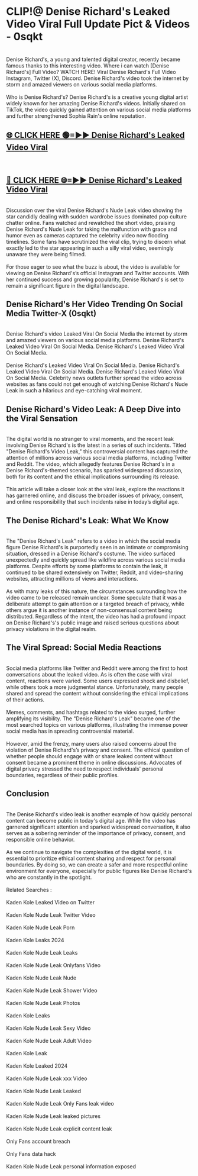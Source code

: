 # CLIP!@ Denise Richard's Leaked Video Viral Full Update Pict & Videos - 0sqkt
<br>
Denise Richard's, a young and talented digital creator, recently became famous thanks to this interesting video. Where i can watch [Denise Richard's] Full Video? WATCH HERE! Viral Denise Richard's Full Video Instagram, Twitter (X), Discord. Denise Richard's video took the internet by storm and amazed viewers on various social media platforms.
<br><br>
Who is Denise Richard's? Denise Richard's is a creative young digital artist widely known for her amazing Denise Richard's videos. Initially shared on TikTok, the video quickly gained attention on various social media platforms and further strengthened Sophia Rain's online reputation.
<br>
<h2><a href="https://bestclip.site?title=Denise_Richard's">🌐 CLICK HERE 🟢=►► Denise Richard's Leaked Video Viral</a></h2>
<br>
<h2><a href="https://bestclip.site?title=Denise_Richard's">🔴 CLICK HERE 🌐=►► Denise Richard's Leaked Video Viral</a></h2>
<br>
Discussion over the viral Denise Richard's Nude Leak video showing the star candidly dealing with sudden wardrobe issues dominated pop culture chatter online. Fans watched and rewatched the short video, praising Denise Richard's Nude Leak for taking the malfunction with grace and humor even as cameras captured the celebrity video now flooding timelines. Some fans have scrutinized the viral clip, trying to discern what exactly led to the star appearing in such a silly viral video, seemingly unaware they were being filmed.
<br><br>
For those eager to see what the buzz is about, the video is available for viewing on Denise Richard's’s official Instagram and Twitter accounts. With her continued success and growing popularity, Denise Richard's is set to remain a significant figure in the digital landscape.
<br>
<h2>Denise Richard's Her Video Trending On Social Media Twitter-X (0sqkt)</h2>
<br>
Denise Richard's video Leaked Viral On Social Media the internet by storm and amazed viewers on various social media platforms. Denise Richard's Leaked Video Viral On Social Media. Denise Richard's Leaked Video Viral On Social Media.
<br><br>
Denise Richard's Leaked Video Viral On Social Media. Denise Richard's Leaked Video Viral On Social Media. Denise Richard's Leaked Video Viral On Social Media. Celebrity news outlets further spread the video across websites as fans could not get enough of watching Denise Richard's Nude Leak in such a hilarious and eye-catching viral moment.
<br>
<h2>Denise Richard's Video Leak: A Deep Dive into the Viral Sensation</h2>
<br>
The digital world is no stranger to viral moments, and the recent leak involving Denise Richard's is the latest in a series of such incidents. Titled "Denise Richard's Video Leak," this controversial content has captured the attention of millions across various social media platforms, including Twitter and Reddit. The video, which allegedly features Denise Richard's in a Denise Richard's-themed scenario, has sparked widespread discussion, both for its content and the ethical implications surrounding its release.
<br><br>
This article will take a closer look at the viral leak, explore the reactions it has garnered online, and discuss the broader issues of privacy, consent, and online responsibility that such incidents raise in today’s digital age.
<br>
<h2>The Denise Richard's Leak: What We Know</h2>
<br>
The "Denise Richard's Leak" refers to a video in which the social media figure Denise Richard's is purportedly seen in an intimate or compromising situation, dressed in a Denise Richard's costume. The video surfaced unexpectedly and quickly spread like wildfire across various social media platforms. Despite efforts by some platforms to contain the leak, it continued to be shared extensively on Twitter, Reddit, and video-sharing websites, attracting millions of views and interactions.
<br><br>
As with many leaks of this nature, the circumstances surrounding how the video came to be released remain unclear. Some speculate that it was a deliberate attempt to gain attention or a targeted breach of privacy, while others argue it is another instance of non-consensual content being distributed. Regardless of the intent, the video has had a profound impact on Denise Richard's's public image and raised serious questions about privacy violations in the digital realm.
<br>
<h2>The Viral Spread: Social Media Reactions</h2>
<br>
Social media platforms like Twitter and Reddit were among the first to host conversations about the leaked video. As is often the case with viral content, reactions were varied. Some users expressed shock and disbelief, while others took a more judgmental stance. Unfortunately, many people shared and spread the content without considering the ethical implications of their actions.
<br><br>
Memes, comments, and hashtags related to the video surged, further amplifying its visibility. The "Denise Richard's Leak" became one of the most searched topics on various platforms, illustrating the immense power social media has in spreading controversial material.
<br><br>
However, amid the frenzy, many users also raised concerns about the violation of Denise Richard's’s privacy and consent. The ethical question of whether people should engage with or share leaked content without consent became a prominent theme in online discussions. Advocates of digital privacy stressed the need to respect individuals' personal boundaries, regardless of their public profiles.
<br>
<h2>Conclusion</h2>
<br>
The Denise Richard's video leak is another example of how quickly personal content can become public in today's digital age. While the video has garnered significant attention and sparked widespread conversation, it also serves as a sobering reminder of the importance of privacy, consent, and responsible online behavior.
<br><br>
As we continue to navigate the complexities of the digital world, it is essential to prioritize ethical content sharing and respect for personal boundaries. By doing so, we can create a safer and more respectful online environment for everyone, especially for public figures like Denise Richard's who are constantly in the spotlight.
<br><br>
Related Searches :
<br><br>
Kaden Kole Leaked Video on Twitter
<br><br>
Kaden Kole Nude Leak Twitter Video
<br><br>
Kaden Kole Nude Leak Porn
<br><br>
Kaden Kole Leaks 2024
<br><br>
Kaden Kole Nude Leak Leaks
<br><br>
Kaden Kole Nude Leak Onlyfans Video
<br><br>
Kaden Kole Nude Leak Nude
<br><br>
Kaden Kole Nude Leak Shower Video
<br><br>
Kaden Kole Nude Leak Photos
<br><br>
Kaden Kole Leaks
<br><br>
Kaden Kole Nude Leak Sexy Video
<br><br>
Kaden Kole Nude Leak Adult Video
<br><br>
Kaden Kole Leak
<br><br>
Kaden Kole Leaked 2024
<br><br>
Kaden Kole Nude Leak xxx Video
<br><br>
Kaden Kole Nude Leak Leaked
<br><br>
Kaden Kole Nude Leak Only Fans leak video
<br><br>
Kaden Kole Nude Leak leaked pictures
<br><br>
Kaden Kole Nude Leak explicit content leak
<br><br>
Only Fans account breach
<br><br>
Only Fans data hack
<br><br>
Kaden Kole Nude Leak personal information exposed